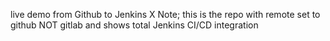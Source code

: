 live demo from Github to Jenkins X
Note; this is the repo with remote set to github NOT gitlab and shows total Jenkins CI/CD integration
